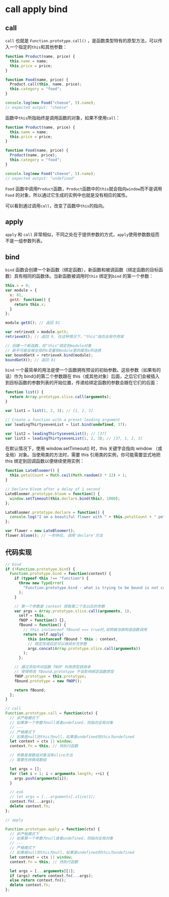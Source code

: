 # call apply bind

## call

`call` 也就是 `Function.prototype.call()` ，是函数类型特有的原型方法，可以传入一个指定的`this`和其他参数：

```js
function Product(name, price) {
  this.name = name;
  this.price = price;
}

function Food(name, price) {
  Product.call(this, name, price);
  this.category = "food";
}

console.log(new Food("cheese", 5).name);
// expected output: "cheese"
```

函数中`this`所指始终是调用函数的对象，如果不使用`call`：

```js
function Product(name, price) {
  this.name = name;
  this.price = price;
}

function Food(name, price) {
  Product(name, price);
  this.category = "food";
}

console.log(new Food("cheese", 5).name);
// expected output: "undefined"
```

`Food` 函数中调用`Product`函数，`Product`函数中的`this`就会指向`window`而不是调用`Food` 的对象，所以通过它生成的实例中也就是没有相应的属性。

可以看到通过调用`call`，改变了函数中`this`的指向。

## apply

`apply` 和 `call` 非常相似，不同之处在于提供参数的方式，`apply`使用参数数组而不是一组参数列表。

## bind

`bind` 函数会创建一个新函数（绑定函数），新函数和被调函数（绑定函数的目标函数）具有相同的函数体。当新函数被调用时`this` 绑定到`bind` 的第一个参数：

```js
this.x = 9;
var module = {
  x: 81,
  getX: function() {
    return this.x;
  }
};

module.getX(); // 返回 81

var retrieveX = module.getX;
retrieveX(); // 返回 9, 在这种情况下，"this"指向全局作用域

// 创建一个新函数，将"this"绑定到module对象
// 新手可能会被全局的x变量和module里的属性x所迷惑
var boundGetX = retrieveX.bind(module);
boundGetX(); // 返回 81
```

`bind` 一个最简单的用法是使一个函数拥有预设的初始参数。这些参数（如果有的话）作为 bind()的第二个参数跟在 this（或其他对象）后面，之后它们会被插入到目标函数的参数列表的开始位置，传递给绑定函数的参数会跟在它们的后面：

```js
function list() {
  return Array.prototype.slice.call(arguments);
}

var list1 = list(1, 2, 3); // [1, 2, 3]

// Create a function with a preset leading argument
var leadingThirtysevenList = list.bind(undefined, 37);

var list2 = leadingThirtysevenList(); // [37]
var list3 = leadingThirtysevenList(1, 2, 3); // [37, 1, 2, 3]
```

在默认情况下，使用 window.setTimeout() 时，this 关键字会指向 window （或全局）对象。当使用类的方法时，需要 this 引用类的实例，你可能需要显式地把 this 绑定到回调函数以便继续使用实例：

```js
function LateBloomer() {
  this.petalCount = Math.ceil(Math.random() * 12) + 1;
}

// Declare bloom after a delay of 1 second
LateBloomer.prototype.bloom = function() {
  window.setTimeout(this.declare.bind(this), 1000);
};

LateBloomer.prototype.declare = function() {
  console.log("I am a beautiful flower with " + this.petalCount + " petals!");
};

var flower = new LateBloomer();
flower.bloom(); // 一秒钟后, 调用'declare'方法
```

## 代码实现

```js
// bind
if (!Function.prototype.bind) {
  Function.prototype.bind = function(context) {
    if (typeof this !== "function") {
      throw new TypeError(
        "Function.prototype.bind - what is trying to be bound is not callable"
      );
    }

    // 第一个参数是 context 获取第二个及以后的参数
    var args = Array.prototype.slice.call(arguments, 1),
      self = this,
      fNOP = function() {},
      fBound = function() {
        // this instanceof fBound === true时,说明被当做构造函数调用
        return self.apply(
          this instanceof fBound ? this : context,
          // 绑定完成后还可以继续补充参数
          args.concat(Array.prototype.slice.call(arguments))
        );
      };

    // 通过添加中间函数 fNOP 利用原型链继承
    // 使得修改 fBound.prototype 不会影响绑定函数原型
    fNOP.prototype = this.prototype;
    fBound.prototype = new fNOP();

    return fBound;
  };
}

// call
Function.prototype.call = function(ctx) {
  // 非严格模式下
  // 如果第一个参数为null或者undefined，则指向全局对象
  // ---
  // 严格模式下
  // 如果是null则this为null，如果是undefined则this为undefined
  let context = ctx || window;
  context.fn = this; // 待执行函数

  // 参数是类数组对象没有slice方法
  // 需要先转换成数组

  let args = [];
  for (let i = 1; i < arguments.length; ++i) {
    args.push(arguments[i]);
  }

  // es6
  // let args = [...arguments].slice(1);
  context.fn(...args);
  delete context.fn;
};

// apply

Function.prototype.apply = function(ctx) {
  // 非严格模式下
  // 如果第一个参数为null或者undefined，则指向全局对象
  // ---
  // 严格模式下
  // 如果是null则this为null，如果是undefined则this为undefined
  let context = ctx || window;
  context.fn = this; // 待执行函数

  let args = [...arguments][1];
  if (args) return context.fn(...args);
  else return context.fn();
  delete context.fn;
};
```
